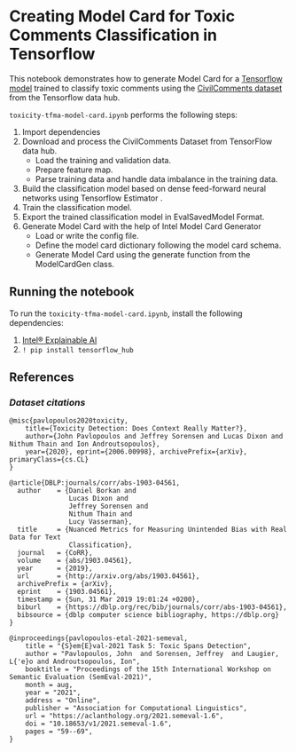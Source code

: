 # Creating Model Card for Toxic Comments Classification in Tensorflow
This notebook demonstrates how to generate Model Card for a [Tensorflow model](https://colab.research.google.com/github/google/eng-edu/blob/main/ml/pc/exercises/fairness_text_toxicity_part1.ipynb?utm_source=practicum-fairness&utm_campaign=colab-external&utm_medium=referral&utm_content=fairnessexercise1-colab#scrollTo=2z_xzJ40j9Q-) trained to classify toxic comments using the [CivilComments dataset](https://www.tensorflow.org/datasets/catalog/civil_comments) from the Tensorflow data hub. 

`toxicity-tfma-model-card.ipynb` performs the following steps:
1. Import dependencies 
2. Download and process the CivilComments Dataset from TensorFlow data hub.
    - Load the training and validation data.
    - Prepare feature map.
    - Parse training data and handle data imbalance in the training data.
3. Build the classification model based on dense feed-forward neural networks using Tensorflow Estimator .
4. Train the classification model.
5. Export the trained classification model in EvalSavedModel Format.
6. Generate Model Card with the help of Intel Model Card Generator
    - Load or write the config file.
    - Define the model card dictionary following the model card schema.
    - Generate Model Card using the generate function from the ModelCardGen class.


## Running the notebook

To run the `toxicity-tfma-model-card.ipynb`, install the following dependencies:
1. [Intel® Explainable AI](https://github.com/IntelAI/intel-xai-tools)
2. `! pip install tensorflow_hub`

## References
### _Dataset citations_
```
@misc{pavlopoulos2020toxicity,
    title={Toxicity Detection: Does Context Really Matter?},
    author={John Pavlopoulos and Jeffrey Sorensen and Lucas Dixon and Nithum Thain and Ion Androutsopoulos},
    year={2020}, eprint={2006.00998}, archivePrefix={arXiv}, primaryClass={cs.CL}
}

@article{DBLP:journals/corr/abs-1903-04561,
  author    = {Daniel Borkan and
               Lucas Dixon and
               Jeffrey Sorensen and
               Nithum Thain and
               Lucy Vasserman},
  title     = {Nuanced Metrics for Measuring Unintended Bias with Real Data for Text
               Classification},
  journal   = {CoRR},
  volume    = {abs/1903.04561},
  year      = {2019},
  url       = {http://arxiv.org/abs/1903.04561},
  archivePrefix = {arXiv},
  eprint    = {1903.04561},
  timestamp = {Sun, 31 Mar 2019 19:01:24 +0200},
  biburl    = {https://dblp.org/rec/bib/journals/corr/abs-1903-04561},
  bibsource = {dblp computer science bibliography, https://dblp.org}
}

@inproceedings{pavlopoulos-etal-2021-semeval,
    title = "{S}em{E}val-2021 Task 5: Toxic Spans Detection",
    author = "Pavlopoulos, John  and Sorensen, Jeffrey  and Laugier, L{'e}o and Androutsopoulos, Ion",
    booktitle = "Proceedings of the 15th International Workshop on Semantic Evaluation (SemEval-2021)",
    month = aug,
    year = "2021",
    address = "Online",
    publisher = "Association for Computational Linguistics",
    url = "https://aclanthology.org/2021.semeval-1.6",
    doi = "10.18653/v1/2021.semeval-1.6",
    pages = "59--69",
}
